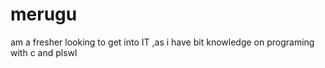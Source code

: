 # merugu
am a fresher looking to get into IT ,as i have bit knowledge on programing with c and  plswl
